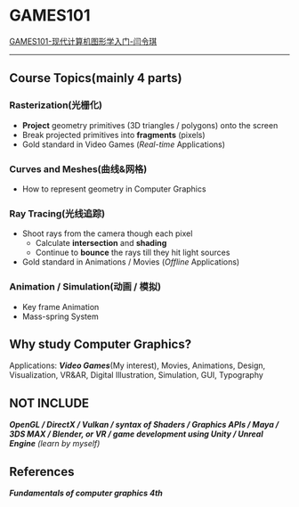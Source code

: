# GAMES101
[GAMES101-现代计算机图形学入门-闫令琪](https://sites.cs.ucsb.edu/~lingqi/teaching/games101.html)
***
## Course Topics(mainly 4 parts)
### Rasterization(光栅化)
* **Project** geometry primitives (3D triangles / polygons) onto the screen
* Break projected primitives into **fragments** (pixels)
* Gold standard in Video Games (*Real-time* Applications)
### Curves and Meshes(曲线&网格)
* How to represent geometry in Computer Graphics
### Ray Tracing(光线追踪)
* Shoot rays from the camera though each pixel
    * Calculate **intersection** and **shading**
    * Continue to **bounce** the rays till they hit light sources 
* Gold standard in Animations / Movies (*Offline* Applications)
### Animation / Simulation(动画 / 模拟)
* Key frame Animation
* Mass-spring System

## Why study Computer Graphics?

Applications: ***Video Games***(My interest), Movies, Animations, Design, Visualization, VR&AR, Digital Illustration, Simulation, GUI, Typography
## NOT INCLUDE
***OpenGL / DirectX / Vulkan / syntax of Shaders / Graphics APIs / Maya / 3DS MAX / Blender, or VR / game development using Unity / Unreal Engine*** *(learn by myself)*

## References
***Fundamentals of computer graphics 4th***